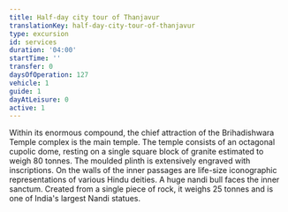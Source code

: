 ```yaml
---
title: Half-day city tour of Thanjavur
translationKey: half-day-city-tour-of-thanjavur
type: excursion
id: services
duration: '04:00'
startTime: ''
transfer: 0
daysOfOperation: 127
vehicle: 1
guide: 1
dayAtLeisure: 0
active: 1
---
```

Within its enormous compound, the chief attraction of the Brihadishwara Temple complex is the main temple. The temple consists of an octagonal cupolic dome, resting on a single square block of granite estimated to weigh 80 tonnes. The moulded plinth is extensively engraved with inscriptions. On the walls of the inner passages are life-size iconographic representations of various Hindu deities. A huge nandi bull faces the inner sanctum. Created from a single piece of rock, it weighs 25 tonnes and is one of India's largest Nandi statues.